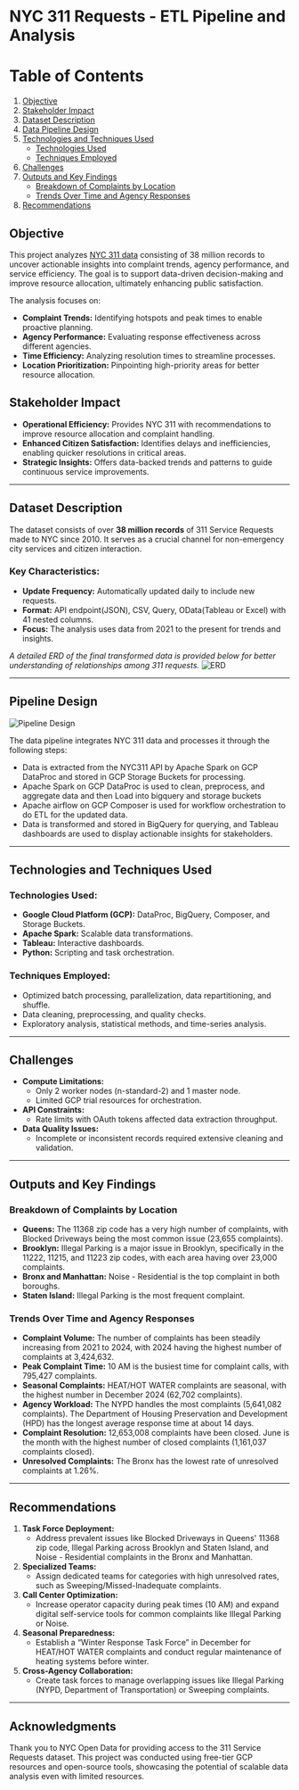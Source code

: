 # NYC 311 Requests - ETL Pipeline and Analysis

# Table of Contents

1. [Objective](#objective)  
2. [Stakeholder Impact](#stakeholder-impact)  
3. [Dataset Description](#dataset-description)  
4. [Data Pipeline Design](#pipeline-design)  
5. [Technologies and Techniques Used](#technologies-and-techniques-used)  
    - [Technologies Used](#technologies-used)  
    - [Techniques Employed](#techniques-employed)  
6. [Challenges](#challenges)  
7. [Outputs and Key Findings](#outputs-and-key-findings)  
    - [Breakdown of Complaints by Location](#breakdown-of-complaints-by-location)  
    - [Trends Over Time and Agency Responses](#trends-over-time-and-agency-responses)  
8. [Recommendations](#recommendations)

## Objective
This project analyzes [NYC 311 data](https://data.cityofnewyork.us/Social-Services/311-Service-Requests-from-2010-to-Present/erm2-nwe9/about_data) consisting of 38 million records to uncover actionable insights into complaint trends, agency performance, and service efficiency. The goal is to support data-driven decision-making and improve resource allocation, ultimately enhancing public satisfaction.

The analysis focuses on:
- **Complaint Trends:** Identifying hotspots and peak times to enable proactive planning.
- **Agency Performance:** Evaluating response effectiveness across different agencies.
- **Time Efficiency:** Analyzing resolution times to streamline processes.
- **Location Prioritization:** Pinpointing high-priority areas for better resource allocation.



## Stakeholder Impact
- **Operational Efficiency:** Provides NYC 311 with recommendations to improve resource allocation and complaint handling.
- **Enhanced Citizen Satisfaction:** Identifies delays and inefficiencies, enabling quicker resolutions in critical areas.
- **Strategic Insights:** Offers data-backed trends and patterns to guide continuous service improvements.

---

## Dataset Description
The dataset consists of over **38 million records** of 311 Service Requests made to NYC since 2010. It serves as a crucial channel for non-emergency city services and citizen interaction.

### Key Characteristics:
- **Update Frequency:** Automatically updated daily to include new requests.
- **Format:** API endpoint(JSON), CSV, Query, OData(Tableau or Excel) with 41 nested columns.
- **Focus:** The analysis uses data from 2021 to the present for trends and insights.

*A detailed ERD of the final transformed data is provided below for better understanding of relationships among 311 requests.* 
![ERD](link-to-erd-image)

---

## Pipeline Design
![Pipeline Design](https://github.com/kathisnehith/NYC311-requests-pipeline-Analysis/blob/main/img/NYC311_pipeline%20design.png)

The data pipeline integrates NYC 311 data and processes it through the following steps:
- Data is extracted from the NYC311 API by Apache Spark on GCP DataProc and stored in GCP Storage Buckets for processing.
- Apache Spark on GCP DataProc is used to clean, preprocess, and aggregate data and then Load into bigquery and storage buckets 
- Apache airflow on GCP Composer is used for workflow orchestration to do ETL for the updated data. 
- Data is transformed and stored in BigQuery for querying, and Tableau dashboards are used to display actionable insights for stakeholders.

---

## Technologies and Techniques Used

### Technologies Used:
- **Google Cloud Platform (GCP):** DataProc, BigQuery, Composer, and Storage Buckets.
- **Apache Spark:** Scalable data transformations.
- **Tableau:** Interactive dashboards.
- **Python:** Scripting and task orchestration.

### Techniques Employed:
- Optimized batch processing, parallelization, data repartitioning, and shuffle.
- Data cleaning, preprocessing, and quality checks.
- Exploratory analysis, statistical methods, and time-series analysis.

---

## Challenges
- **Compute Limitations:** 
  - Only 2 worker nodes (n-standard-2) and 1 master node.
  - Limited GCP trial resources for orchestration.
- **API Constraints:** 
  - Rate limits with OAuth tokens affected data extraction throughput.
- **Data Quality Issues:** 
  - Incomplete or inconsistent records required extensive cleaning and validation.

---

## Outputs and Key Findings
### Breakdown of Complaints by Location
- **Queens:** The 11368 zip code has a very high number of complaints, with Blocked Driveways being the most common issue (23,655 complaints).
- **Brooklyn:** Illegal Parking is a major issue in Brooklyn, specifically in the 11222, 11215, and 11223 zip codes, with each area having over 23,000 complaints.
- **Bronx and Manhattan:** Noise - Residential is the top complaint in both boroughs.
- **Staten Island:** Illegal Parking is the most frequent complaint.

### Trends Over Time and Agency Responses
- **Complaint Volume:** The number of complaints has been steadily increasing from 2021 to 2024, with 2024 having the highest number of complaints at 3,424,632.
- **Peak Complaint Time:** 10 AM is the busiest time for complaint calls, with 795,427 complaints.
- **Seasonal Complaints:** HEAT/HOT WATER complaints are seasonal, with the highest number in December 2024 (62,702 complaints).
- **Agency Workload:** The NYPD handles the most complaints (5,641,082 complaints). The Department of Housing Preservation and Development (HPD) has the longest average response time at about 14 days.
- **Complaint Resolution:** 12,653,008 complaints have been closed. June is the month with the highest number of closed complaints (1,161,037 complaints closed).
- **Unresolved Complaints:** The Bronx has the lowest rate of unresolved complaints at 1.26%.

---

## Recommendations
1. **Task Force Deployment:**
   - Address prevalent issues like Blocked Driveways in Queens' 11368 zip code, Illegal Parking across Brooklyn and Staten Island, and Noise - Residential complaints in the Bronx and Manhattan.
2. **Specialized Teams:**
   - Assign dedicated teams for categories with high unresolved rates, such as Sweeping/Missed-Inadequate complaints.
3. **Call Center Optimization:**
   - Increase operator capacity during peak times (10 AM) and expand digital self-service tools for common complaints like Illegal Parking or Noise.
4. **Seasonal Preparedness:**
   - Establish a “Winter Response Task Force” in December for HEAT/HOT WATER complaints and conduct regular maintenance of heating systems before winter.
5. **Cross-Agency Collaboration:**
   - Create task forces to manage overlapping issues like Illegal Parking (NYPD, Department of Transportation) or Sweeping complaints.

---

## Acknowledgments
Thank you to NYC Open Data for providing access to the 311 Service Requests dataset. This project was conducted using free-tier GCP resources and open-source tools, showcasing the potential of scalable data analysis even with limited resources.
